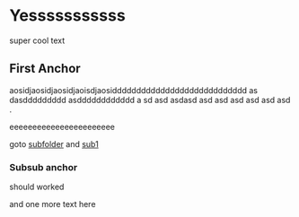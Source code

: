 <script setup>
// import { msg } from 'virtual:my-module';
// import VPNavBarSearch from '@emersonbottero/vite-plugin-search/dist/client/VPNavBarSearch.vue'

</script>

# Yesssssssssss

super cool text

## First Anchor

aosidjaosidjaosidjaoisdjaosidddddddddddddddddddddddddddd as dasddddddddd asdddddddddddd a sd asd asdasd asd asd asd asd asd asd .

eeeeeeeeeeeeeeeeeeeeeee

goto [subfolder](subfolder/index)
and [sub1](subfolder/subpageone)

### Subsub anchor

should worked

and one more text here

<!-- <Search /> -->

<!-- {{msg}} -->
<style scoped>
    .class{
        color: red;
    }
</style>
